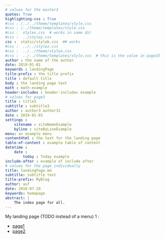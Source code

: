 ```yaml
---
# values for the master3
quotes: True 
highlighting-css : True 
#css : /../../theme/templates/style.css
#css : /../theme/templates/style.css
#css :  stylex.css  # works in same dir 
#css :  ../styley.css
css :  static/styleb.css  ## works 
#css :  ../../stylez.css
#css :  ../../theme/stylea.css
#css :  ../../theme/templates/style.css  # this is the value in page33
author : the name of the author
date: 2019-01-01
keywords : landingPage
title-prefix : the title prefix
title : default title
body : the landing page text 
math : math-example
header-includes : header-includes example 
# values for page3 
title : title3 
subtitle : subtitle3
author : author3 author31
date : 2019-01-03
settings : 
    sitename : siteNameExample
    byline : siteByLineExample
menu: an example menu
contentHtml : the text for the landing page 
table-of-content : example table of content
datetime : 
    date : 
        today : Today example
include-after : example of include after
# values for the page individually 
title: landingPage.md
subtitle: subtitle text
title-prefix: MyBlog
author: auf 
date: 2010-07-29
keywords: homepage
abstract: | 
    The index page for all. 
---
```


My landing page (TODO instead of a menu) 1 : 

- [page1](/Blog/postwk.html) 
- [page2](/PublicationList/postWithReference.html)
